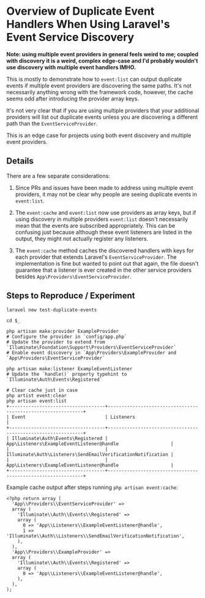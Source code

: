 # Overview of Duplicate Event Handlers When Using Laravel's Event Service Discovery

__Note: using multiple event providers in general feels weird to me; coupled with discovery it is a weird, complex edge-case and I'd probably wouldn't use discovery with multiple event handlers IMHO.__

This is mostly to demonstrate how to `event:list` can output duplicate events if multiple event providers are discovering the same paths. It's not necessarily anything wrong with the framework code, however, the cache seems odd after introducing the provider array keys.

It's not very clear that if you are using multiple providers that your additional providers will list out duplicate events unless you are discovering a different path than the `EventServiceProvider`.

This is an edge case for projects using both event discovery and multiple event providers.

## Details

There are a few separate considerations:

1. Since PRs and issues have been made to address using multiple event providers, it may not be clear why people are seeing duplicate events in `event:list`.

2. The `event:cache` and `event:list` now use providers as array keys, but if using discovery in multiple providers `event:list` doesn't necessarily mean that the events are subscribed appropriately. This can be confusing just because although these event listeners are listed in the output, they might not actually register any listeners.

3. The `event:cache` method caches the discovered handlers with keys for each provider that extends Laravel's `EventServiceProvider`. The implementation is fine but wanted to point out that again, the file doesn't guarantee that a listener is ever created in the other service providers besides `App\Providers\EventServiceProvider`.

## Steps to Reproduce / Experiment

```console
laravel new test-duplicate-events

cd $_

php artisan make:provider ExampleProvider
# Configure the provider in `config/app.php`
# Update the provider to extend from `Illuminate\Foundation\Support\Providers\EventServiceProvider`
# Enable event discovery in `App\Providers\ExampleProvider and `App\Providers\EventServiceProvider`

php artisan make:listener ExampleEventListener
# Update the `handle()` property typehint to `Illuminate\Auth\Events\Registered`

# Clear cache just in case
php artist event:clear
php artisan event:list
+-----------------------------------+-------------------------------------------------------------+
| Event                             | Listeners                                                   |
+-----------------------------------+-------------------------------------------------------------+
| Illuminate\Auth\Events\Registered | App\Listeners\ExampleEventListener@handle                   |
|                                   | Illuminate\Auth\Listeners\SendEmailVerificationNotification |
|                                   | App\Listeners\ExampleEventListener@handle                   |
+-----------------------------------+-------------------------------------------------------------+
```

Example cache output after steps running `php artisan event:cache`:

```
<?php return array (
  'App\\Providers\\EventServiceProvider' =>
  array (
    'Illuminate\\Auth\\Events\\Registered' =>
    array (
      0 => 'App\\Listeners\\ExampleEventListener@handle',
      1 => 'Illuminate\\Auth\\Listeners\\SendEmailVerificationNotification',
    ),
  ),
  'App\\Providers\\ExampleProvider' =>
  array (
    'Illuminate\\Auth\\Events\\Registered' =>
    array (
      0 => 'App\\Listeners\\ExampleEventListener@handle',
    ),
  ),
);
```
